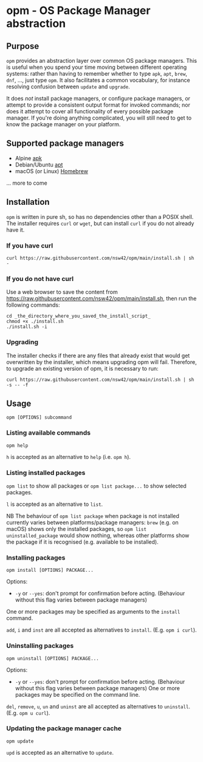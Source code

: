 # opm - OS Package Manager abstraction

## Purpose

`opm` provides an abstraction layer over common OS package managers. This is useful when you spend your time moving between different operating systems: rather than having to remember whether to type `apk`, `apt`, `brew`, `dnf`, ..., just type `opm`. It also facilitates a common vocabulary, for instance resolving confusion between `update` and `upgrade`.

It does _not_ install package managers, or configure package managers, or attempt to provide a consistent output format for invoked commands; nor does it attempt to cover all functionality of every possible package manager. If you're doing anything complicated, you will still need to get to know the package manager on your platform. 

## Supported package managers

* Alpine [apk](https://docs.alpinelinux.org/user-handbook/0.1a/Working/apk.html)
* Debian/Ubuntu [apt](https://en.wikipedia.org/wiki/APT_(software))
* macOS (or Linux) [Homebrew](https://brew.sh) 

... more to come

## Installation

`opm` is written in pure sh, so has no dependencies other than a POSIX shell. The installer requires `curl` or `wget`, but can install `curl` if you do not already have it.

### If you have curl

```
curl https://raw.githubusercontent.com/nsw42/opm/main/install.sh | sh -
```

### If you do not have curl

Use a web browser to save the content from <https://raw.githubusercontent.com/nsw42/opm/main/install.sh>, then run the following commands:

```
cd _the_directory_where_you_saved_the_install_script_
chmod +x ./install.sh
./install.sh -i
```

### Upgrading

The installer checks if there are any files that already exist that would get overwritten by the installer, which means upgrading opm will fail. Therefore, to upgrade an existing version of opm, it is necessary to run:

```
curl https://raw.githubusercontent.com/nsw42/opm/main/install.sh | sh -s -- -f
```

## Usage

```
opm [OPTIONS] subcommand
```

### Listing available commands

`opm help`

`h` is accepted as an alternative to `help` (i.e. `opm h`).

### Listing installed packages

`opm list` to show all packages or `opm list package...` to show selected packages.

`l` is accepted as an alternative to `list`.

NB The behaviour of `opm list package` when package is not installed currently varies between platforms/package managers: `brew` (e.g. on macOS) shows only the installed packages, so `opm list uninstalled_package` would show nothing, whereas other platforms show the package if it is recognised (e.g. available to be installed).

### Installing packages

`opm install [OPTIONS] PACKAGE...`

Options:

* `-y` or `--yes`: don't prompt for confirmation before acting. (Behaviour without this flag varies between package managers)

One or more packages may be specified as arguments to the `install` command.

`add`, `i` and `inst` are all accepted as alternatives to `install`. (E.g. `opm i curl`).

### Uninstalling packages

`opm uninstall [OPTIONS] PACKAGE...`

Options:

* `-y` or `--yes`: don't prompt for confirmation before acting. (Behaviour without this flag varies between package managers)
One or more packages may be specified on the command line.

`del`, `remove`, `u`, `un` and `uninst` are all accepted as alternatives to `uninstall`. (E.g. `opm u curl`).

### Updating the package manager cache

`opm update`

`upd` is accepted as an alternative to `update`.
